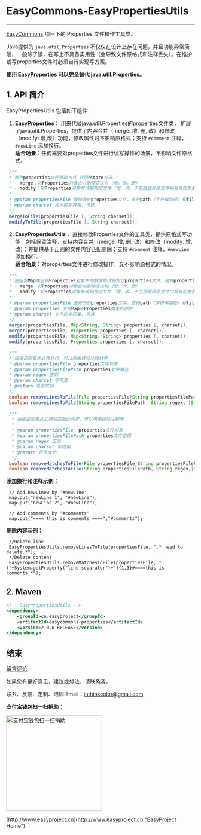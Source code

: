 # EasyCommons-EasyPropertiesUtils

---------------
[EasyCommons](readme-zh.md "EasyCommons")  项目下的 Properties 文件操作工具类。 

Java提供的 `java.util.Properties` 不仅仅在设计上存在问题，并且功能异常简陋，一般除了读，在写上不具备实用性（会导致文件原格式和注释丢失）。在维护或写properties文件时必须自行实现写方案。

**使用 EasyProperties 可以完全替代 java.util.Properties。**


## 1. API 简介
EasyPropertiesUtils 包括如下组件：

1. **EasyProperties**： 用来代替java.util.Properties的properties文件类， 扩展了java.util.Properties，提供了内容合并（merge: 增, 删, 改）和修改（modify: 增,改）功能，修改属性时不影响原格式；支持 `#comment` 注释，`#newLine` 添加换行。<br/>
 **适合场景**：任何需要对properties文件进行读写操作的场景，不影响文件原格式。
 
 ```JAVA
  /**
  * 两种properties文件修改方式（代替store方法）：
  * - merge：将Properties对象合并到指定文件（增，改，删）
  * - modify：将Properties对象修改到指定文件（增，改，不包括删除原文件中具有的参数）
  * 
  * @param propertiesFile 要修改的properties文件，支持path（字符串路径）和file（文件对象）作为参数
  * @param charset 文件的字符集，可选
  */
  mergeToFile(propertiesFile [, String charset]);
  modifyToFile(propertiesFile [, String charset]);
 ```

2. **EasyPropertiesUtils**： 直接修改Properties文件的工具类，提供原格式写功能，包括保留注释，支持内容合并（merge: 增, 删, 改）和修改（modify: 增,改）；并提供基于正则的文件内容匹配删除；支持 `#comment` 注释，`#newLine` 添加换行。<br/>
 **适合场景**：对properties文件进行修改操作，又不影响原格式的情况。 

 ```JAVA
  /**
  * 直接将Map集合和Properties对象中的数据修改到指定properties文件，两种properties文件修改方式：
  * - merge：将Properties对象合并到指定文件（增，改，删）
  * - modify：将Properties对象修改到指定文件（增，改，不包括删除原文件中具有的参数）
  * 
  * @param propertiesFile 要修改的properties文件，支持path（字符串路径）和file（文件对象）作为参数
  * @param properties 支持Map或Properties类型的参数
  * @param charset 文件的字符集，可选
  */
  merger(propertiesFile, Map<String, String> properties [, charset]);
  merger(propertiesFile, Properties properties [, charset]);
  modify(propertiesFile, Map<String, String> properties [, charset]);
  modify(propertiesFile, Properties properties [, charset]);
 
  /**
  * 根据正则表达式移除行，可以用来移除注释行等
  * @param propertiesFile properties文件对象
  * @param propertiesFilePath properties文件路径
  * @param regex 正则
  * @param charset 字符集
  * @return 是否成功
  */
  boolean removeLinesToFile(File propertiesFile|String propertiesFilePath, String regex, [String charset]);
  boolean removeLinesToFile(String propertiesFilePath, String regex, [String charset]);
 
  /**
   * 根据正则表达式移除匹配的内容，可以用来移除注释等
   * 
   * @param propertiesFile  properties文件对象
   * @param propertiesFilePath properties文件路径
   * @param regex 正则
   * @param charset 字符集
   * @return 是否成功
   */
  boolean removeMatchesToFile(File propertiesFile|String propertiesFilePath, String regex,[String charset]);
  boolean removeMatchesToFile(String propertiesFilePath, String regex,[String charset]);
 ```
  
 **添加换行和注释示例：**
 ```
  // Add newLinew by '#newLine'
  map.put("newLine 1", "#newLine");
  map.put("newLine 2", "#newLine");
  
  // Add comments by '#comments'
  map.put("==== this is comments ====","#comments");
 ```

 **删除内容示例：**
 ```
  //Delete line 
  EasyPropertiesUtils.removeLinesToFile(propertiesFile, ".* need to delete.*");
  //Delete content
  EasyPropertiesUtils.removeMatchesToFile(propertiesFile, "("+System.getProperty("line.separator")+"){1,3}#====this is comments.*");
 ```


## 2. Maven
```XML
<!-- EasyPropertiesUtils -->
<dependency>
	<groupId>cn.easyproject</groupId>
	<artifactId>easycommons-properties</artifactId>
	<version>2.0.0-RELEASE</version>
</dependency>
```

## 结束

[留言评论](http://www.easyproject.cn/easycommons/zh-cn/index.jsp#about '留言评论')

如果您有更好意见，建议或想法，请联系我。


联系、反馈、定制、培训 Email：<inthinkcolor@gmail.com>

<p>
<strong>支付宝钱包扫一扫捐助：</strong>
</p>
<p>

<img alt="支付宝钱包扫一扫捐助" src="http://www.easyproject.cn/images/s.png"  title="支付宝钱包扫一扫捐助"  height="256" width="256"></img>


[http://www.easyproject.cn](http://www.easyproject.cn "EasyProject Home")
